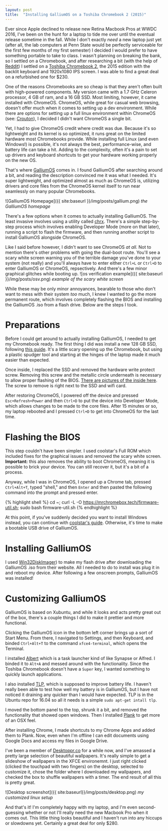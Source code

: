 ```yaml
---
layout: post
title:  "Installing GalliumOS on a Toshiba Chromebook 2 (2015)"
---
```

Ever since Apple declined to release new Retina Macbook Pros at WWDC 2016, I've been on the hunt for a laptop to tide me over until the eventual release sometime in the fall. While I don't exactly *need* a new laptop just yet (after all, the lab computers at Penn State would be perfectly serviceable for the first few months of my first semester) I decided I would prefer to have something portable to take to class. I wasn't planning on breaking the bank, so I settled on a Chromebook, and after researching a bit (with the help of [Reddit](http://reddit.com/r/chromeos)) I settled on a [Toshiba Chromebook 2](https://www.amazon.com/Toshiba-Chromebook-CB35-C3300-Backlit-Keyboard/dp/B015806LMM), the 2015 edition with the backlit keyboard and 1920x1080 IPS screen. I was able to find a great deal on a refurbished one for $230.
<!--more-->

One of the reasons Chromebooks are so cheap is that they aren't often built with high-powered components. My version came with a 1.7 GHz Celeron processor, 4 GB of ram, and a 16 GB SSD. Most limiting, however, it came installed with ChromeOS. ChromeOS, while great for casual web browsing, doesn't offer much when it comes to setting up a dev environment. While there are options for setting up a full linux environment within ChromeOS (see: [Crouton](https://github.com/dnschneid/crouton)), I decided I didn't want ChromeOS a single bit.


Yet, I had to give ChromeOS credit where credit was due. Because it's so lightweight and its kernel is so optimized, it runs great on the limited hardware most Chromebooks provide. While installing full Linux (and even Windows!) is possible, it's not always the best, performance-wise, and battery life can take a hit. Adding to the complexity, often it's a pain to set up drivers and keyboard shortcuts to get your hardware working properly on the new OS.

That's where  [GalliumOS](https://galliumos.org/) comes in. I found GalliumOS after searching around a bit, and reading the description convinced me it was what I needed. It's super lightweight, and optimized almost as much as ChromeOS is, utilizing drivers and core files from the ChromeOS kernel itself to run near seamlessly on many popular Chromebooks.

![GalliumOS Homepage]({{ site:baseurl }}/img/posts/gallium.png)
*the GalliumOS homepage*

There's a few options when it comes to actually installing GalliumOS. The least invasive involves using a utility called [chrx](https://chrx.org/). There's a simple step-by-step process which involves enabling Developer Mode (more on that later), running a script to flash the firmware, and then running another script to install GalliumOS alongside ChromeOS.

Like I said before however, I didn't want to see ChromeOS *at all.* Not to mention there's other problems with going the dual-boot route. You'll see a scary white screen warning you of the terrible damage you've done to your system (not really) and you'll always have to enter either `Ctrl+L` or `Ctrl+D` to enter GalliumOS or ChromeOS, repsectively. And there's a few minor graphical glitches while booting up. 
![os verification example]({{ site:baseurl }}/img/posts/osv.png)
*example of the scary white screen*


While these may be only minor annoyances, bearable to those who don't want to mess with their system *too* much, I knew I wanted to go the more permanent route, which involves completely flashing the BIOS and installing the GalliumOS .iso from a flash drive. Below are the steps I took.

# Preparations

Before I could get around to actually installing GalliumOS, I needed to get my Chromebook ready. The first thing I did was install a new 128 GB SSD, following [this guide](http://www.codedonut.com/chromebook/upgrade-ssd-toshiba-chromebook-2/). It's a little scary opening up the Chromebook, but using a plastic spudger tool and starting at the hinges of the laptop made it much easier than expected. 

Once inside, I replaced the SSD and removed the hardware write protect screw. Removing this screw and the metallic circle underneath is necessary to allow proper flashing of the BIOS. [There are pictures of the inside here](https://plus.google.com/105587851792537311339/posts/XhTMN2zdkHG). The screw to remove is right next to the SSD and wifi card. 

After restoring ChromeOS, I powered off the device and pressed `Esc+Refresh+Power` and then `Ctrl+D` to put the device into Developer Mode, which allows changes to be made to the core files. After 15 minutes or so, my laptop rebooted and I pressed `Ctrl+D` to get into ChromeOS for the last time.

# Flashing the BIOS

This step couldn't have been simpler. I used coolstar's Full ROM which included fixes for the graphical issues and removed the scary white screen. **Important:** this also removes the ability to boot ChromeOS, meaning it is possible to brick your device. You can still recover it, but it's a bit of a process. 

Anyway, while I was in ChromeOS, I opened up a Chrome tab, pressed `Ctrl+Alt+T`, typed "shell," and then `Enter` and then pasted the following command into the prompt and pressed enter. 

{% highlight shell %}
cd ~; curl -L -O https://mrchromebox.tech/firmware-util.sh; sudo bash firmware-util.sh
{% endhighlight %}

At this point, if you've suddenly decided you want to install Windows instead, you can continue with [coolstar's guide](https://coolstar.org/chromebook/windows-install.html). Otherwise, it's time to make a bootable USB drive of GalliumOS.

# Installing GalliumOS

I used [Win32DiskImager](https://sourceforge.net/projects/win32diskimager/)) to make my flash drive after downloading the GalliumOS .iso from their website. All I needed to do to install was plug it in and reboot my device. After following a few onscreen prompts, GalliumOS was installed!

# Customizing GalliumOS

GalliumOS is based on Xubuntu, and while it looks and acts pretty great out of the box, there's a couple things I did to make it prettier and more functional. 

Clicking the GalliumOS icon in the bottom left corner brings up a sort of Start Menu. From there, I navigated to Settings, and then Keyboard, and binded `Ctrl+Alt+T` to the command `xfce4-terminal`, which opens the Terminal. 

I installed [Albert](http://www.webupd8.org/2015/01/albert-fast-lightweight-quick-launcher.html) which is a task launcher kind of like Synapse or Alfred. I binded it to `Alt+A` and messed around with the functionality. Since the Toshiba Chromebook doesn't have a `Super` key, I wanted something to quickly launch applications.

I also installed [TLP](http://linrunner.de/en/tlp/tlp.html), which is supposed to improve battery life. I haven't really been able to test how well my battery is in GalliumOS, but I have not noticed it draining any quicker than I would have expected. TLP is in the Ubuntu repo for 16.04 so all it needs is a simple `sudo apt-get intall tlp`. 

I moved the bottom panel to the top, shrunk it a bit, and removed the functionality that showed open windows. Then I installed [Plank](https://launchpad.net/plank) to get more of an OSX feel.

After installing Chrome, I made shortcuts to my Chrome Apps and added them to Plank. Now, even when I'm offline I can edit documents using Google Docs and access my files in Google Drive.  

I've been a member of [Desktoppr.co](http://desktoppr.co) for a while now, and I've amassed a pretty large selection of beautiful wallpapers. It's really simple to get a slideshow of wallpapers in the XFCE environemnt. I just right clicked (clicked the touchpad with two fingers) on the desktop, selected to customize it, chose the folder where I downloaded my wallpapers, and checked the box to shuffle wallpapers with a timer. The end result of all this is pretty great.

![Desktop screenshot]({{ site:baseurl}}/img/posts/desktop.png)
*my customized linux setup*

And that's it! I'm completely happy with my laptop, and I'm even second-guessing whether or not I'll really need the new Macbook Pro when it comes out. This little thing looks beautiful and I haven't run into any hiccups or slowdowns yet. Certainly a great deal for only $280.